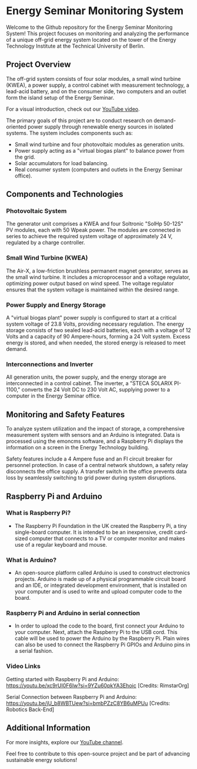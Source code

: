 # Energy Seminar Monitoring System

Welcome to the Github repository for the Energy Seminar Monitoring System! This project focuses on monitoring and analyzing the performance of a unique off-grid energy system located on the tower of the Energy Technology Institute at the Technical University of Berlin.

## Project Overview

The off-grid system consists of four solar modules, a small wind turbine (KWEA), a power supply, a control cabinet with measurement technology, a lead-acid battery, and on the consumer side, two computers and an outlet form the island setup of the Energy Seminar.

For a visual introduction, check out our [YouTube video](https://www.youtube.com/watch?v=x9bFlDJO12g).

The primary goals of this project are to conduct research on demand-oriented power supply through renewable energy sources in isolated systems. The system includes components such as:

- Small wind turbine and four photovoltaic modules as generation units.
- Power supply acting as a "virtual biogas plant" to balance power from the grid.
- Solar accumulators for load balancing.
- Real consumer system (computers and outlets in the Energy Seminar office).

## Components and Technologies

### Photovoltaic System

The generator unit comprises a KWEA and four Soltronic "SolHp 50-12S" PV modules, each with 50 Wpeak power. The modules are connected in series to achieve the required system voltage of approximately 24 V, regulated by a charge controller.

### Small Wind Turbine (KWEA)

The Air-X, a low-friction brushless permanent magnet generator, serves as the small wind turbine. It includes a microprocessor and a voltage regulator, optimizing power output based on wind speed. The voltage regulator ensures that the system voltage is maintained within the desired range.

### Power Supply and Energy Storage

A "virtual biogas plant" power supply is configured to start at a critical system voltage of 23.8 Volts, providing necessary regulation. The energy storage consists of two sealed lead-acid batteries, each with a voltage of 12 Volts and a capacity of 90 Ampere-hours, forming a 24 Volt system. Excess energy is stored, and when needed, the stored energy is released to meet demand.

### Interconnections and Inverter

All generation units, the power supply, and the energy storage are interconnected in a control cabinet. The inverter, a "STECA SOLARIX PI-1100," converts the 24 Volt DC to 230 Volt AC, supplying power to a computer in the Energy Seminar office.

## Monitoring and Safety Features

To analyze system utilization and the impact of storage, a comprehensive measurement system with sensors and an Arduino is integrated. Data is processed using the emoncms software, and a Raspberry Pi displays the information on a screen in the Energy Technology building.

Safety features include a 4 Ampere fuse and an FI circuit breaker for personnel protection. In case of a central network shutdown, a safety relay disconnects the office supply. A transfer switch in the office prevents data loss by seamlessly switching to grid power during system disruptions.

## Raspberry Pi and Arduino

### What is Raspberry Pi?

- The Raspberry Pi Foundation in the UK created the Raspberry Pi, a tiny single-board computer. It is intended to be an inexpensive, credit card-sized computer that connects to a TV or computer monitor and makes use of a regular keyboard and mouse.

### What is Arduino?

- An open-source platform called Arduino is used to construct electronics projects. Arduino is made up of a physical programmable circuit board and an IDE, or integrated development environment, that is installed on your computer and is used to write and upload computer code to the board.

### Raspberry Pi and Arduino in serial connection

- In order to upload the code to the board, first connect your Arduino to your computer. Next, attach the Raspberry Pi to the USB cord. This cable will be used to power the Arduino by the Raspberry Pi. Plain wires can also be used to connect the Raspberry Pi GPIOs and Arduino pins in a serial fashion.

### Video Links

Getting started with Raspberry Pi and Arduino: https://youtu.be/xc9rUI0F6Iw?si=9YZu60pkYA3Ehoic
[Credits: RimstarOrg]

Serial Connection between Raspberry Pi and Arduino: https://youtu.be/jU_b8WBTUew?si=bmbPZzC8YB6uMPUu
[Credits: Robotics Back-End]

## Additional Information


For more insights, explore our [YouTube channel](https://www.youtube.com/channel/your-channel).

Feel free to contribute to this open-source project and be part of advancing sustainable energy solutions!
